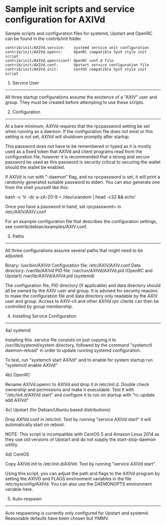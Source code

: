 Sample init scripts and service configuration for AXIVd
==========================================================

Sample scripts and configuration files for systemd, Upstart and OpenRC
can be found in the contrib/init folder.

    contrib/init/AXIVd.service:    systemd service unit configuration
    contrib/init/AXIVd.openrc:     OpenRC compatible SysV style init script
    contrib/init/AXIVd.openrcconf: OpenRC conf.d file
    contrib/init/AXIVd.conf:       Upstart service configuration file
    contrib/init/AXIVd.init:       CentOS compatible SysV style init script

1. Service User
---------------------------------

All three startup configurations assume the existence of a "AXIV" user
and group.  They must be created before attempting to use these scripts.

2. Configuration
---------------------------------

At a bare minimum, AXIVd requires that the rpcpassword setting be set
when running as a daemon.  If the configuration file does not exist or this
setting is not set, AXIVd will shutdown promptly after startup.

This password does not have to be remembered or typed as it is mostly used
as a fixed token that AXIVd and client programs read from the configuration
file, however it is recommended that a strong and secure password be used
as this password is security critical to securing the wallet should the
wallet be enabled.

If AXIVd is run with "-daemon" flag, and no rpcpassword is set, it will
print a randomly generated suitable password to stderr.  You can also
generate one from the shell yourself like this:

bash -c 'tr -dc a-zA-Z0-9 < /dev/urandom | head -c32 && echo'

Once you have a password in hand, set rpcpassword= in /etc/AXIV/AXIV.conf

For an example configuration file that describes the configuration settings,
see contrib/debian/examples/AXIV.conf.

3. Paths
---------------------------------

All three configurations assume several paths that might need to be adjusted.

Binary:              /usr/bin/AXIVd
Configuration file:  /etc/AXIV/AXIV.conf
Data directory:      /var/lib/AXIVd
PID file:            /var/run/AXIVd/AXIVd.pid (OpenRC and Upstart)
                     /var/lib/AXIVd/AXIVd.pid (systemd)

The configuration file, PID directory (if applicable) and data directory
should all be owned by the AXIV user and group.  It is advised for security
reasons to make the configuration file and data directory only readable by the
AXIV user and group.  Access to AXIV-cli and other AXIVd rpc clients
can then be controlled by group membership.

4. Installing Service Configuration
-----------------------------------

4a) systemd

Installing this .service file consists on just copying it to
/usr/lib/systemd/system directory, followed by the command
"systemctl daemon-reload" in order to update running systemd configuration.

To test, run "systemctl start AXIVd" and to enable for system startup run
"systemctl enable AXIVd"

4b) OpenRC

Rename AXIVd.openrc to AXIVd and drop it in /etc/init.d.  Double
check ownership and permissions and make it executable.  Test it with
"/etc/init.d/AXIVd start" and configure it to run on startup with
"rc-update add AXIVd"

4c) Upstart (for Debian/Ubuntu based distributions)

Drop AXIVd.conf in /etc/init.  Test by running "service AXIVd start"
it will automatically start on reboot.

NOTE: This script is incompatible with CentOS 5 and Amazon Linux 2014 as they
use old versions of Upstart and do not supply the start-stop-daemon uitility.

4d) CentOS

Copy AXIVd.init to /etc/init.d/AXIVd. Test by running "service AXIVd start".

Using this script, you can adjust the path and flags to the AXIVd program by
setting the AXIVD and FLAGS environment variables in the file
/etc/sysconfig/AXIVd. You can also use the DAEMONOPTS environment variable here.

5. Auto-respawn
-----------------------------------

Auto respawning is currently only configured for Upstart and systemd.
Reasonable defaults have been chosen but YMMV.
